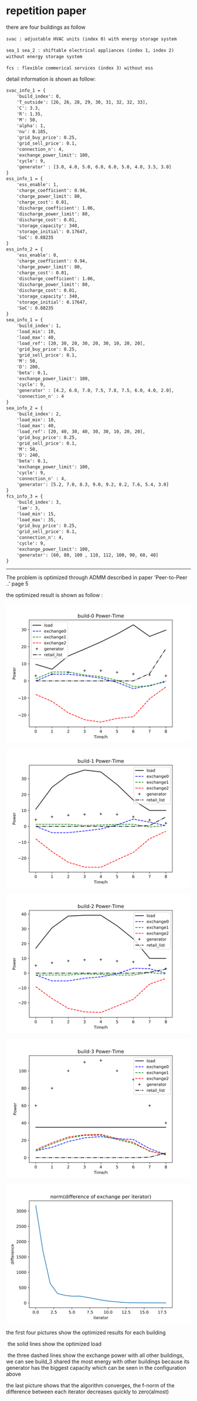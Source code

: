 

# repetition paper

there are four buildings as follow

`svac : adjustable HVAC units (index 0) with energy storage system`

`sea_1 sea_2 : shiftable electrical appliances (index 1, index 2) without energy storage system`

`fcs : flexible commerical services (index 3) without ess`

detail information is shown as follow: 

```
svac_info_1 = {
    'build_index': 0,
    'T_outside': [26, 26, 28, 29, 30, 31, 32, 32, 33],
    'C': 3.3,
    'R': 1.35,
    'M': 50,
    'alpha': 1,
    'nu': 0.185,
    'grid_buy_price': 0.25,
    'grid_sell_price': 0.1,
    'connection_n': 4,
    'exchange_power_limit': 100,
    'cycle': 9,
    'generator' : [3.0, 4.0, 5.0, 6.0, 6.0, 5.0, 4.0, 3.5, 3.0]
}
ess_info_1 = {
    'ess_enable': 1,
    'charge_coefficient': 0.94,
    'charge_power_limit': 80,
    'charge_cost': 0.01,
    'discharge_coefficient': 1.06,
    'discharge_power_limit': 80,
    'discharge_cost': 0.01,
    'storage_capacity': 340,
    'storage_initial': 0.17647,
    'SoC': 0.88235
}
ess_info_2 = {
    'ess_enable': 0,
    'charge_coefficient': 0.94,
    'charge_power_limit': 80,
    'charge_cost': 0.01,
    'discharge_coefficient': 1.06,
    'discharge_power_limit': 80,
    'discharge_cost': 0.01,
    'storage_capacity': 340,
    'storage_initial': 0.17647,
    'SoC': 0.88235
}
sea_info_1 = {
    'build_index': 1,
    'load_min': 10,
    'load_max': 40,
    'load_ref': [20, 30, 20, 30, 20, 30, 10, 20, 20],
    'grid_buy_price': 0.25,
    'grid_sell_price': 0.1,
    'M': 50,
    'D': 200,
    'beta': 0.1,
    'exchange_power_limit': 100,
    'cycle': 9,
    'generator' : [4.2, 6.0, 7.0, 7.5, 7.8, 7.5, 6.0, 4.0, 2.0],
    'connection_n' : 4
}
sea_info_2 = {
    'build_index': 2,
    'load_min': 10,
    'load_max': 40,
    'load_ref': [20, 40, 30, 40, 30, 30, 10, 20, 20],
    'grid_buy_price': 0.25,
    'grid_sell_price': 0.1,
    'M': 50,
    'D': 240,
    'beta': 0.1,
    'exchange_power_limit': 100,
    'cycle': 9,
    'connection_n' : 4,
    'generator': [5.2, 7.0, 8.3, 9.0, 9.2, 8.2, 7.6, 5.4, 3.0]
}
fcs_info_3 = {
    'build_index': 3,
    'lam': 3,
    'load_min': 15,
    'load_max': 35,
    'grid_buy_price': 0.25,
    'grid_sell_price': 0.1,
    'connection_n': 4,
    'cycle': 9,
    'exchange_power_limit': 100,
    'generator': [60, 80, 100 , 110, 112, 100, 90, 60, 40]
}
```

***

The problem is optimized through ADMM described in paper 'Peer-to-Peer ..' page 5

the optimized result is shown as follow :

![ss](https://github.com/MrDotJ/repetition-paper/blob/master/results/peer-to-peer/build0.svg)

![ss](https://github.com/MrDotJ/repetition-paper/blob/master/results/peer-to-peer/build1.svg)

![ss](https://github.com/MrDotJ/repetition-paper/blob/master/results/peer-to-peer/build2.svg)

![ss](https://github.com/MrDotJ/repetition-paper/blob/master/results/peer-to-peer/build3.svg)

![ss](https://github.com/MrDotJ/repetition-paper/blob/master/results/peer-to-peer/differencebuild.svg)



the first four pictures show the optimized results for each building

​	the solid lines show the optimized load

​	the three dashed lines show the exchange power with all other buildings, we can see build_3 shared the most energy with other buildings because its generator has the biggest capacity which can be seen in the configuration above

the last picture shows that the algorithm converges, the f-norm of the difference between each iterator decreases quickly to zero(almost) 